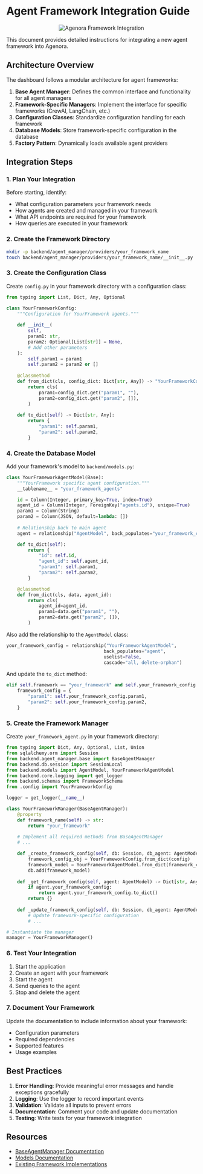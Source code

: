 # Agent Framework Integration Guide

<div align="center">
  
![Agenora Framework Integration](images/framework_integration.png)

</div>

This document provides detailed instructions for integrating a new agent framework into Agenora.

## Architecture Overview

The dashboard follows a modular architecture for agent frameworks:

1. **Base Agent Manager**: Defines the common interface and functionality for all agent managers
2. **Framework-Specific Managers**: Implement the interface for specific frameworks (CrewAI, LangChain, etc.)
3. **Configuration Classes**: Standardize configuration handling for each framework
4. **Database Models**: Store framework-specific configuration in the database
5. **Factory Pattern**: Dynamically loads available agent providers

## Integration Steps

### 1. Plan Your Integration

Before starting, identify:

- What configuration parameters your framework needs
- How agents are created and managed in your framework
- What API endpoints are required for your framework
- How queries are executed in your framework

### 2. Create the Framework Directory

```bash
mkdir -p backend/agent_manager/providers/your_framework_name
touch backend/agent_manager/providers/your_framework_name/__init__.py
```

### 3. Create the Configuration Class

Create `config.py` in your framework directory with a configuration class:

```python
from typing import List, Dict, Any, Optional

class YourFrameworkConfig:
    """Configuration for YourFramework agents."""
    
    def __init__(
        self, 
        param1: str,
        param2: Optional[List[str]] = None,
        # Add other parameters
    ):
        self.param1 = param1
        self.param2 = param2 or []
        
    @classmethod
    def from_dict(cls, config_dict: Dict[str, Any]) -> "YourFrameworkConfig":
        return cls(
            param1=config_dict.get("param1", ""),
            param2=config_dict.get("param2", []),
        )
        
    def to_dict(self) -> Dict[str, Any]:
        return {
            "param1": self.param1,
            "param2": self.param2,
        }
```

### 4. Create the Database Model

Add your framework's model to `backend/models.py`:

```python
class YourFrameworkAgentModel(Base):
    """YourFramework specific agent configuration."""
    __tablename__ = "your_framework_agents"

    id = Column(Integer, primary_key=True, index=True)
    agent_id = Column(Integer, ForeignKey("agents.id"), unique=True)
    param1 = Column(String)
    param2 = Column(JSON, default=lambda: [])
    
    # Relationship back to main agent
    agent = relationship("AgentModel", back_populates="your_framework_config")

    def to_dict(self):
        return {
            "id": self.id,
            "agent_id": self.agent_id,
            "param1": self.param1,
            "param2": self.param2,
        }

    @classmethod
    def from_dict(cls, data, agent_id):
        return cls(
            agent_id=agent_id,
            param1=data.get("param1", ""),
            param2=data.get("param2", []),
        )
```

Also add the relationship to the `AgentModel` class:

```python
your_framework_config = relationship("YourFrameworkAgentModel", 
                                    back_populates="agent", 
                                    uselist=False, 
                                    cascade="all, delete-orphan")
```

And update the `to_dict` method:

```python
elif self.framework == "your_framework" and self.your_framework_config:
    framework_config = {
        "param1": self.your_framework_config.param1,
        "param2": self.your_framework_config.param2,
    }
```

### 5. Create the Framework Manager

Create `your_framework_agent.py` in your framework directory:

```python
from typing import Dict, Any, Optional, List, Union
from sqlalchemy.orm import Session
from backend.agent_manager.base import BaseAgentManager
from backend.db.session import SessionLocal
from backend.models import AgentModel, YourFrameworkAgentModel
from backend.core.logging import get_logger
from backend.schemas import FrameworkSchema
from .config import YourFrameworkConfig

logger = get_logger(__name__)

class YourFrameworkManager(BaseAgentManager):
    @property
    def framework_name(self) -> str:
        return "your_framework"
    
    # Implement all required methods from BaseAgentManager
    # ...

    def _create_framework_config(self, db: Session, db_agent: AgentModel, config: Dict[str, Any]) -> None:
        framework_config_obj = YourFrameworkConfig.from_dict(config)
        framework_model = YourFrameworkAgentModel.from_dict(framework_config_obj.to_dict(), db_agent.id)
        db.add(framework_model)
    
    def _get_framework_config(self, agent: AgentModel) -> Dict[str, Any]:
        if agent.your_framework_config:
            return agent.your_framework_config.to_dict()
        return {}
    
    def _update_framework_config(self, db: Session, db_agent: AgentModel, config: Dict[str, Any]) -> None:
        # Update framework-specific configuration
        # ...

# Instantiate the manager
manager = YourFrameworkManager()
```


### 6. Test Your Integration

1. Start the application
2. Create an agent with your framework
3. Start the agent
4. Send queries to the agent
5. Stop and delete the agent

### 7. Document Your Framework

Update the documentation to include information about your framework:

- Configuration parameters
- Required dependencies
- Supported features
- Usage examples

## Best Practices

1. **Error Handling**: Provide meaningful error messages and handle exceptions gracefully
2. **Logging**: Use the logger to record important events
3. **Validation**: Validate all inputs to prevent errors
4. **Documentation**: Comment your code and update documentation
5. **Testing**: Write tests for your framework integration

## Resources

- [BaseAgentManager Documentation](../backend/agent_manager/base.py)
- [Models Documentation](../backend/models.py)
- [Existing Framework Implementations](../backend/agent_manager/agent_providers/)
